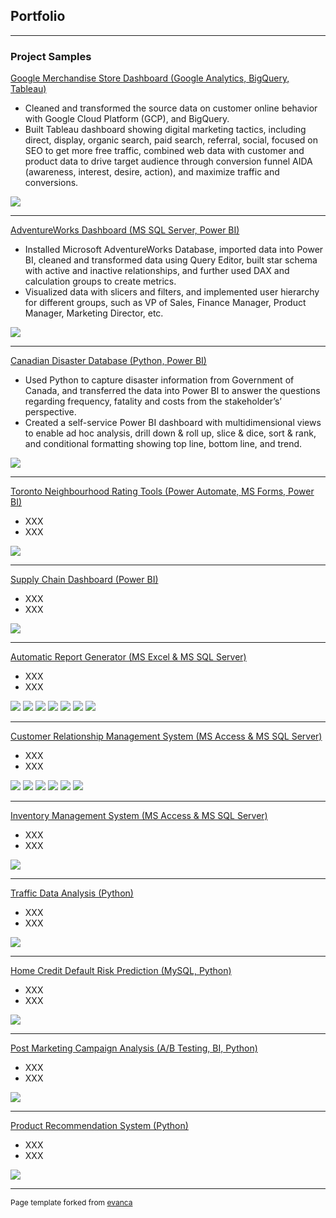 ## Portfolio

---

### Project Samples

[Google Merchandise Store Dashboard (Google Analytics, BigQuery, Tableau)](https://public.tableau.com/app/profile/empfu/viz/GoogleMerchandiseStoreDashboard_16651030161410/GoogleAnalyticsDashboard)
- Cleaned and transformed the source data on customer online behavior with Google Cloud Platform (GCP), and BigQuery.
- Built Tableau dashboard showing digital marketing tactics, including direct, display, organic search, paid search, referral, social, focused on SEO to get more free traffic, combined web data with customer and product data to drive target audience through conversion funnel AIDA (awareness, interest, desire, action), and maximize traffic and conversions.


<img src="images/GMS Dashboard.png?raw=true"/>

---
[AdventureWorks Dashboard (MS SQL Server, Power BI)](https://github.com/empfudata/Projects/tree/main/Power%20BI%20-%20Adventure%20Works)
- Installed Microsoft AdventureWorks Database, imported data into Power BI, cleaned and transformed data using Query Editor, built star schema with active and inactive relationships, and further used DAX and calculation groups to create metrics.
- Visualized data with slicers and filters, and implemented user hierarchy for different groups, such as VP of Sales, Finance Manager, Product Manager, Marketing Director, etc.


<img src="images/AW Dashboard.png?raw=true"/>

---
[Canadian Disaster Database (Python, Power BI)](https://github.com/empfudata/Projects/tree/main/Power%20BI%20-%20Canada%20Disaster%20Database)
- Used Python to capture disaster information from Government of Canada, and transferred the data into Power BI to answer the questions regarding frequency, fatality and costs from the stakeholder’s’ perspective.
-	Created a self-service Power BI dashboard with multidimensional views to enable ad hoc analysis, drill down & roll up, slice & dice, sort & rank, and conditional formatting showing top line, bottom line, and trend.


<img src="images/CDD Dashboard.png?raw=true"/>

---
[Toronto Neighbourhood Rating Tools (Power Automate, MS Forms, Power BI)](https://github.com/empfudata/Projects/tree/main/Power%20BI%20-%20Toronto%20Neighbourhood%20Rating%20Tools)
-	XXX
- XXX


<img src="images/CDD Dashboard.png?raw=true"/>

---
[Supply Chain Dashboard (Power BI)](https://github.com/empfudata/Projects/tree/main/Power%20BI%20-%20Supply%20Chain%20Dashboard)
-	XXX
-	XXX


<img src="images/Supply Chain Dashboard.png?raw=true"/>

---
[Automatic Report Generator (MS Excel & MS SQL Server)](https://github.com/empfudata/Projects/tree/main/Excel%20-%20Automatic%20Report%20Generator)
-	XXX
-	XXX


<img src="images/Automatic Report Generator.png?raw=true"/>
<img src="images/Report 9 Yearly Order Changes.png?raw=true"/>
<img src="images/Report 10 Yearly Amount Changes.png?raw=true"/>
<img src="images/Report 11 Summarized Reports.png?raw=true"/>
<img src="images/Report 12 Top 500 Customers.png?raw=true"/>
<img src="images/Report 13 Top 500 Customers' Orders.png?raw=true"/>
<img src="images/Report 14 Shippers' Reputation.png?raw=true"/>

---
[Customer Relationship Management System (MS Access & MS SQL Server)](https://github.com/empfudata/Projects/tree/main/Access%20-%20Customer%20Replationship%20Management%20System)
-	XXX
-	XXX


<img src="images/CRM 1 Welcome.png?raw=true"/>
<img src="images/CRM 2 New Order.png?raw=true"/>
<img src="images/CRM 3 New Customer.png?raw=true"/>
<img src="images/CRM 4 New Employee.png?raw=true"/>
<img src="images/CRM 5 New Shipper.png?raw=true"/>
<img src="images/CRM 6 New Product.png?raw=true"/>

---
[Inventory Management System (MS Access & MS SQL Server)](https://github.com/empfudata/Projects/tree/main/Access%20-%20Inventory%20Management%20System)
-	XXX
-	XXX


<img src="images/CDD Dashboard.png?raw=true"/>

---
[Traffic Data Analysis (Python)](https://github.com/empfudata/Projects/tree/main/Python%20-%20Traffic%20Data%20Analysis)
-	XXX
- XXX


<img src="images/CDD Dashboard.png?raw=true"/>

---
[Home Credit Default Risk Prediction (MySQL, Python)](https://github.com/empfudata/Projects/tree/main/Python%20-%20Home%20Credit%20Default%20Risk%20Prediction%20)
-	XXX
- XXX


<img src="images/CDD Dashboard.png?raw=true"/>

---
[Post Marketing Campaign Analysis (A/B Testing, BI, Python)](https://github.com/empfudata/Projects/tree/main/Python%20-%20Post%20Campaign%20Analytics)
-	XXX
- XXX


<img src="images/CDD Dashboard.png?raw=true"/>

---
[Product Recommendation System (Python)](https://github.com/empfudata/Projects/tree/main/Python%20-%20Product%20Recommendation%20System)
-	XXX
- XXX


<img src="images/CDD Dashboard.png?raw=true"/>

---
<p style="font-size:12px">Page template forked from <a href="https://github.com/evanca/quick-portfolio">evanca</a></p>
<!-- Remove above link if you don't want to attibute -->
